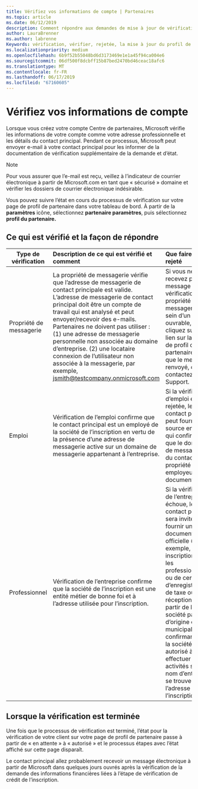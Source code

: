 ```yaml
---
title: Vérifiez vos informations de compte | Partenaires
ms.topic: article
ms.date: 06/12/2019
description: Comment répondre aux demandes de mise à jour de vérification de Microsoft
author: LauraBrenner
ms.author: labrenne
Keywords: vérification, vérifier, rejetée, la mise à jour du profil de partenaire
ms.localizationpriority: medium
ms.openlocfilehash: 6b9f52b55048bd6d3173469e1e1a45f94ca004e6
ms.sourcegitcommit: 06df500f8dcbff15b87bed2470bd46ceac18afc6
ms.translationtype: MT
ms.contentlocale: fr-FR
ms.lasthandoff: 06/17/2019
ms.locfileid: "67160605"
---
```

# <a name="verify-your-account-information"></a>Vérifiez vos informations de compte

Lorsque vous créez votre compte Centre de partenaires, Microsoft vérifie les informations de votre compte comme votre adresse professionnelle et les détails du contact principal. Pendant ce processus, Microsoft peut envoyer e-mail à votre contact principal pour les informer de la documentation de vérification supplémentaire de la demande et d’état. 

>[!Note]
>Pour vous assurer que l’e-mail est reçu, veillez à l’indicateur de courrier électronique à partir de Microsoft.com en tant que « sécurisé » domaine et vérifier les dossiers de courrier électronique indésirable.

Vous pouvez suivre l’état en cours du processus de vérification sur votre page de profil de partenaire dans votre tableau de bord. À partir de la **paramètres** icône, sélectionnez **partenaire paramètres**, puis sélectionnez **profil du partenaire.**

## <a name="what-is-verified-and-how-to-respond"></a>Ce qui est vérifié et la façon de répondre

|**Type de vérification**   |**Description de ce qui est vérifié et comment**   |**Que faire si rejeté**   |
|----------------------------|:-----------------------------------|:--------------------------------------|
|Propriété de messagerie   |La propriété de messagerie vérifie que l’adresse de messagerie de contact principale est valide.  L’adresse de messagerie de contact principal doit être un compte de travail qui est analysé et peut envoyer/recevoir des e-mails.  Partenaires ne doivent pas utiliser : (1) une adresse de messagerie personnelle non associée au domaine d’entreprise. (2) une locataire connexion de l’utilisateur non associée à la messagerie, par exemple, jsmith@testcompany.onmicrosoft.com   |Si vous ne recevez pas le message de vérification de la propriété de messagerie au sein d’un jour ouvrable, cliquez sur le lien sur la page de profil de partenaire pour que le message renvoyé, ou contactez le Support.|
|Emploi |Vérification de l’emploi confirme que le contact principal est un employé de la société de l’inscription en vertu de la présence d’une adresse de messagerie active sur un domaine de messagerie appartenant à l’entreprise.|Si la vérification d’emploi est rejetée, le contact principal peut fournir une source en ligne qui confirme que le domaine de messagerie du contact est la propriété de leur employeur ou la documentation.|
|Professionnel   |Vérification de l’entreprise confirme que la société de l’inscription est une entité métier de bonne foi et à l’adresse utilisée pour l’inscription.|Si la vérification de l’entreprise échoue, le contact principal sera invité à fournir une documentation officielle (par exemple, une inscription pour les professionnels ou de certificat d’enregistrement de taxe ou de réception) à partir de la société pays d’origine ou municipalité confirmant que la société est autorisé à effectuer des activités sous ce nom d’entité et se trouve à l’adresse de l’inscription.|

## <a name="when-verification-concludes"></a>Lorsque la vérification est terminée

Une fois que le processus de vérification est terminé, l’état pour la vérification de votre client sur votre page de profil de partenaire passe à partir de « en attente » à « autorisé » et le processus étapes avec l’état affiché sur cette page disparaît.

Le contact principal allez probablement recevoir un message électronique à partir de Microsoft dans quelques jours ouvrés après la vérification de la demande des informations financières liées à l’étape de vérification de crédit de l’inscription.